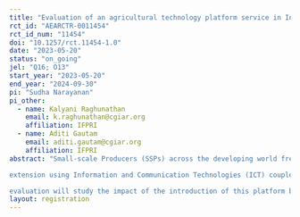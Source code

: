 ```yaml
---
title: "Evaluation of an agricultural technology platform service in India"
rct_id: "AEARCTR-0011454"
rct_id_num: "11454"
doi: "10.1257/rct.11454-1.0"
date: "2023-05-20"
status: "on_going"
jel: "Q16; O13"
start_year: "2023-05-20"
end_year: "2024-09-30"
pi: "Sudha Narayanan"
pi_other:
  - name: Kalyani Raghunathan
    email: k.raghunathan@cgiar.org
    affiliation: IFPRI
  - name: Aditi Gautam
    email: aditi.gautam@cgiar.org
    affiliation: IFPRI
abstract: "Small-scale Producers (SSPs) across the developing world frequently lack access to reliable information and extension, crucial for prolonged increases in farm productivity and income. In regions such as South Asia, farmer land holdings are generally small, so that increasing SSP incomes requires sustainable augmentation of farm productivity. In the absence of opportunities to consolidate farm holdings, productivity increases and diversification into high value cash crops are widely regarded as key drivers of small farmer incomes. New forms of
extension using Information and Communication Technologies (ICT) coupled with remote sensing data have emerged as promising interventions that may help to sustainably increase farmer productivity and aid transition to higher value crops. This project aims to evaluate one such innovation in agricultural extension with the potential to improve efficiency and surplus for stakeholders - a proprietary digital platform that provide SSPs with farming advice and facilitate two-way communication to address farmer- and crop-specific concerns. Our
evaluation will study the impact of the introduction of this platform by one client on soybean farmers in Maharashtra, India. We use a stratified clustered randomized controlled trial with two arms, treatment and control, to assess impacts on our outcomes of interest, which include (among others) knowledge and adoption of recommended practices, information seeking, agricultural yields, costs and profits, prices and storage behavior. We also study spillover effects on farmers in the same areas who are not linked with the client, but who might benefit indirectly from this intervention. In addition, we conduct nested experiments relating to measurement error in survey data, recall bias and expectations."
layout: registration
---
```


